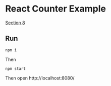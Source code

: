 React Counter Example
=============

[Section 8](https://egghead.io/lessons/javascript-redux-react-counter-example)


## Run

```
npm i
```

Then
```
npm start
```

Then open http://localhost:8080/
